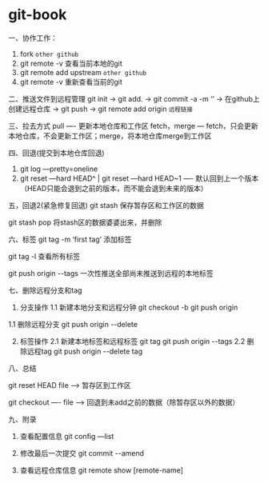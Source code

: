 # git-book
一、协作工作：
1. fork `other github`
2. git remote -v 查看当前本地的git
3. git remote add upstream `other github`
4. git remote -v 重新查看当前的git

二、推送文件到远程管理
git init -> git add. -> git commit -a -m ‘’ -> 在github上创建远程仓库 -> git push -> git remote add origin `远程链接`

三、拉去方式
pull —- 更新本地仓库和工作区
fetch，merge — fetch，只会更新本地仓库，不会更新工作区；merge，将本地仓库merge到工作区

四、回退(提交到本地仓库回退)
1. git log —pretty=oneline
2. git reset —hard HEAD^ | git reset —hard HEAD~1 —- 默认回到上一个版本（HEAD只能会退到之前的版本，而不能会退到未来的版本）

五，回退2(紧急修复回退)
git stash 保存暂存区和工作区的数据

git stash pop 将stash区的数据婆婆出来，并删除

六、标签
git tag <tagName> -m ‘first tag’ 添加标签

git tag -l 查看所有标签

git push origin --tags 一次性推送全部尚未推送到远程的本地标签 


七、删除远程分支和tag
1. 分支操作
1.1 新建本地分支和远程分钟
git checkout -b <branchName>
git push origin <branchName>

1.1 删除远程分支
git push origin --delete <branchName>


2. 标签操作
2.1 新建本地标签和远程标签
git tag <tagName>
git push origin --tags
2.2 删除远程tag
git push origin --delete tag <tagName>


八、总结

git reset HEAD file —> 暂存区到工作区

git checkout —- file —> 回退到未add之前的数据（除暂存区以外的数据）


九、附录
1. 查看配置信息
git config —list

2. 修改最后一次提交
git commit --amend

3. 查看远程仓库信息
git remote show [remote-name]

